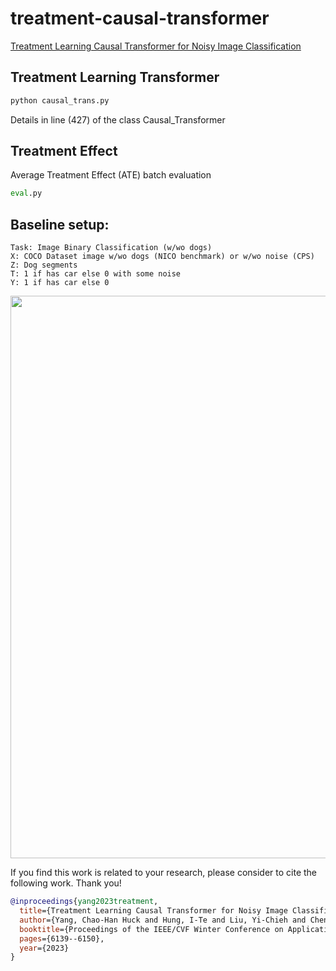 # treatment-causal-transformer

[Treatment Learning Causal Transformer for Noisy Image Classification](https://openaccess.thecvf.com/content/WACV2023/papers/Yang_Treatment_Learning_Causal_Transformer_for_Noisy_Image_Classification_WACV_2023_paper.pdf)


## Treatment Learning Transformer


```python
python causal_trans.py

```

Details in line (427) of the class Causal_Transformer

## Treatment Effect

Average Treatment Effect (ATE) batch evaluation

```python
eval.py
```

## Baseline setup:

    Task: Image Binary Classification (w/wo dogs)
    X: COCO Dataset image w/wo dogs (NICO benchmark) or w/wo noise (CPS)
    Z: Dog segments
    T: 1 if has car else 0 with some noise
    Y: 1 if has car else 0

<img src="https://github.com/huckiyang/treatment-causal-transformer/blob/main/tlt.png" width="900">

If you find this work is related to your research, please consider to cite the following work. Thank you!

```bib
@inproceedings{yang2023treatment,
  title={Treatment Learning Causal Transformer for Noisy Image Classification},
  author={Yang, Chao-Han Huck and Hung, I-Te and Liu, Yi-Chieh and Chen, Pin-Yu},
  booktitle={Proceedings of the IEEE/CVF Winter Conference on Applications of Computer Vision},
  pages={6139--6150},
  year={2023}
}
```
